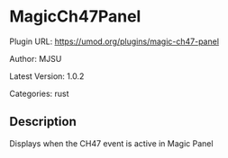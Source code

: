 # MagicCh47Panel

Plugin URL: https://umod.org/plugins/magic-ch47-panel

Author: MJSU

Latest Version: 1.0.2

Categories: rust

## Description

Displays when the CH47 event is active in Magic Panel
